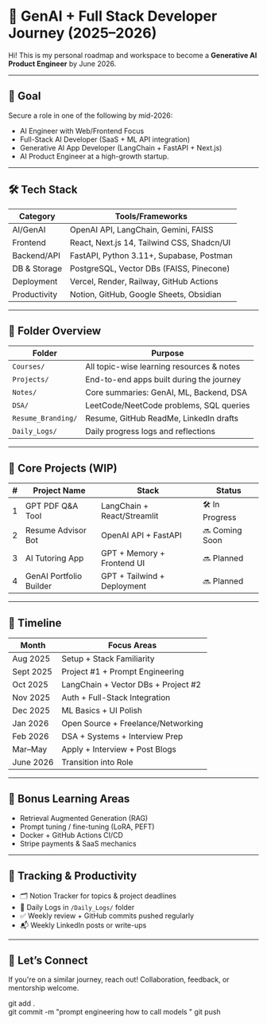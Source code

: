 # 🚀 GenAI + Full Stack Developer Journey (2025–2026)

Hi! This is my personal roadmap and workspace to become a **Generative AI Product Engineer** by June 2026.

---

## 🎯 Goal

Secure a role in one of the following by mid-2026:

- AI Engineer with Web/Frontend Focus  
- Full-Stack AI Developer (SaaS + ML API integration)  
- Generative AI App Developer (LangChain + FastAPI + Next.js)  
- AI Product Engineer at a high-growth startup.

---

## 🛠️ Tech Stack

| Category       | Tools/Frameworks                              |
|----------------|-----------------------------------------------|
| AI/GenAI       | OpenAI API, LangChain, Gemini, FAISS          |
| Frontend       | React, Next.js 14, Tailwind CSS, Shadcn/UI    |
| Backend/API    | FastAPI, Python 3.11+, Supabase, Postman      |
| DB & Storage   | PostgreSQL, Vector DBs (FAISS, Pinecone)      |
| Deployment     | Vercel, Render, Railway, GitHub Actions       |
| Productivity   | Notion, GitHub, Google Sheets, Obsidian       |

---

## 📁 Folder Overview

| Folder            | Purpose                                        |
|-------------------|------------------------------------------------|
| `Courses/`        | All topic-wise learning resources & notes      |
| `Projects/`       | End-to-end apps built during the journey       |
| `Notes/`          | Core summaries: GenAI, ML, Backend, DSA        |
| `DSA/`            | LeetCode/NeetCode problems, SQL queries        |
| `Resume_Branding/`| Resume, GitHub ReadMe, LinkedIn drafts         |
| `Daily_Logs/`     | Daily progress logs and reflections            |

---

## 🧱 Core Projects (WIP)

| # | Project Name              | Stack                         | Status |
|---|---------------------------|-------------------------------|--------|
| 1 | GPT PDF Q&A Tool          | LangChain + React/Streamlit   | 🛠️ In Progress |
| 2 | Resume Advisor Bot        | OpenAI API + FastAPI          | 🔜 Coming Soon |
| 3 | AI Tutoring App           | GPT + Memory + Frontend UI    | 🔜 Planned |
| 4 | GenAI Portfolio Builder   | GPT + Tailwind + Deployment   | 🔜 Planned |

---

## 📆 Timeline

| Month     | Focus Areas                                       |
|-----------|---------------------------------------------------|
| Aug 2025  | Setup + Stack Familiarity                         |
| Sept 2025 | Project #1 + Prompt Engineering                   |
| Oct 2025  | LangChain + Vector DBs + Project #2               |
| Nov 2025  | Auth + Full-Stack Integration                     |
| Dec 2025  | ML Basics + UI Polish                             |
| Jan 2026  | Open Source + Freelance/Networking                |
| Feb 2026  | DSA + Systems + Interview Prep                    |
| Mar–May   | Apply + Interview + Post Blogs                    |
| June 2026 | Transition into Role                              |

---

## 🧠 Bonus Learning Areas

- Retrieval Augmented Generation (RAG)
- Prompt tuning / fine-tuning (LoRA, PEFT)
- Docker + GitHub Actions CI/CD
- Stripe payments & SaaS mechanics

---

## 🌱 Tracking & Productivity

- 🗂 Notion Tracker for topics & project deadlines  
- 📅 Daily Logs in `/Daily_Logs/` folder  
- ✅ Weekly review + GitHub commits pushed regularly  
- 📬 Weekly LinkedIn posts or write-ups

---

## 💬 Let’s Connect

If you're on a similar journey, reach out! Collaboration, feedback, or mentorship welcome.


git add .                                                                                     
git commit -m "prompt engineering how to call models "
git push
